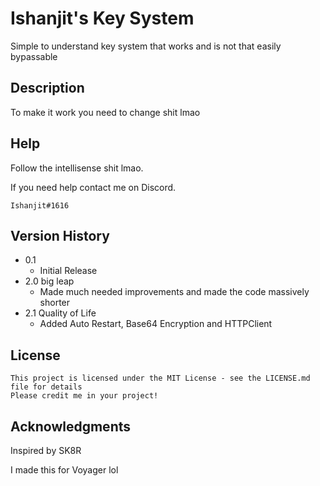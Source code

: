# Ishanjit's Key System

Simple to understand key system that works and is not that easily bypassable

## Description

To make it work you need to change shit lmao

## Help

Follow the intellisense shit lmao.

If you need help contact me on Discord.
```
Ishanjit#1616
```
## Version History

* 0.1
    * Initial Release
* 2.0 big leap
    * Made much needed improvements and made the code massively shorter
* 2.1 Quality of Life
    * Added Auto Restart, Base64 Encryption and HTTPClient

## License
```
This project is licensed under the MIT License - see the LICENSE.md file for details
Please credit me in your project!
```


## Acknowledgments
Inspired by SK8R

I made this for Voyager lol

